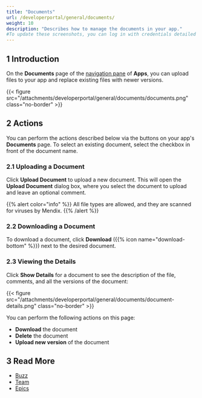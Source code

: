 ```yaml
---
title: "Documents"
url: /developerportal/general/documents/
weight: 10
description: "Describes how to manage the documents in your app."
#To update these screenshots, you can log in with credentials detailed in How to Update Screenshots Using Team Apps.
---
```


## 1 Introduction

On the **Documents** page of the [navigation pane](/developerportal/#navigation-pane) of **Apps**, you can upload files to your app and replace existing files with newer versions.

{{< figure src="/attachments/developerportal/general/documents/documents.png" class="no-border" >}}

## 2 Actions

You can perform the actions described below via the buttons on your app's **Documents** page. To select an existing document, select the checkbox in front of the document name.

### 2.1 Uploading a Document

Click **Upload Document** to upload a new document. This will open the **Upload Document** dialog box, where you select the document to upload and leave an optional comment.

{{% alert color="info" %}}
All file types are allowed, and they are scanned for viruses by Mendix.
{{% /alert %}}

### 2.2 Downloading a Document

To download a document, click **Download** ({{% icon name="download-bottom" %}}) next to the desired document.

### 2.3 Viewing the Details

Click **Show Details** for a document to see the description of the file, comments, and all the versions of the document:

{{< figure src="/attachments/developerportal/general/documents/document-details.png" class="no-border" >}}

You can perform the following actions on this page:

* **Download** the document
* **Delete** the document
* **Upload new version** of the document

## 3 Read More

* [Buzz](/developerportal/general/buzz/)
* [Team](/developerportal/general/team/)
* [Epics](/developerportal/project-management/epics/)
